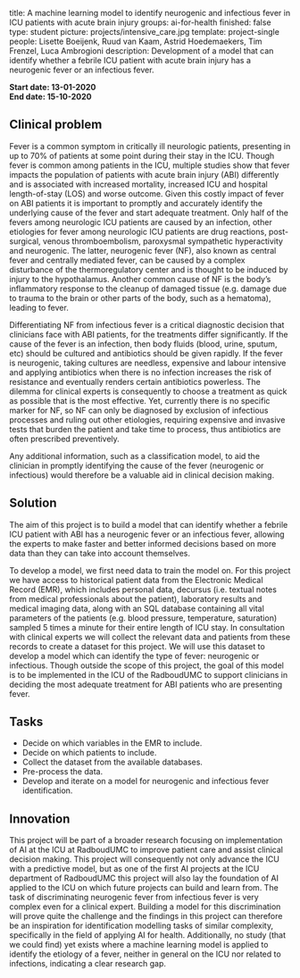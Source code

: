 title: A machine learning model to identify neurogenic and infectious fever in ICU patients with acute brain injury
groups: ai-for-health
finished: false
type: student
picture: projects/intensive_care.jpg
template: project-single
people:  Lisette Boeijenk, Ruud van Kaam, Astrid Hoedemaekers, Tim Frenzel, Luca Ambrogioni
description: Development of a model that can identify whether a febrile ICU patient with acute brain injury has a neurogenic fever or an infectious fever.

**Start date: 13-01-2020** <br>
**End date: 15-10-2020**

## Clinical problem
Fever is a common symptom in critically ill neurologic patients, presenting in up to 70% of patients at some point during their stay in the ICU. Though fever is common among patients in the ICU, multiple studies show that fever impacts the population of patients with acute brain injury (ABI) differently and is associated with increased mortality, increased ICU and hospital length-of-stay (LOS) and worse outcome. Given this costly impact of fever on ABI patients it is important to promptly and accurately identify the underlying cause of the fever and start adequate treatment. Only half of the fevers among neurologic ICU patients are caused by an infection, other etiologies for fever among neurologic ICU patients are drug reactions, post-surgical, venous thromboembolism, paroxysmal sympathetic hyperactivity and neurogenic. The latter, neurogenic fever (NF), also known as central fever and centrally mediated fever, can be caused by a complex disturbance of the thermoregulatory center and is thought to be induced by injury to the hypothalamus. Another common cause of NF is the body’s inflammatory response to the cleanup of damaged tissue (e.g. damage due to trauma to the brain or other parts of the body, such as a hematoma), leading to fever. 

Differentiating NF from infectious fever is a critical diagnostic decision that clinicians face with ABI patients, for the treatments differ significantly. If the cause of the fever is an infection, then body fluids (blood, urine, sputum, etc) should be cultured and antibiotics should be given rapidly. If the fever is neurogenic, taking cultures are needless, expensive and labour intensive and applying antibiotics when there is no infection increases the risk of resistance and eventually renders certain antibiotics powerless. The dilemma for clinical experts is consequently to choose a treatment as quick as possible that is the most effective. Yet, currently there is no specific marker for NF, so NF can only be diagnosed by exclusion of infectious processes and ruling out other etiologies, requiring expensive and invasive tests that burden the patient and take time to process, thus antibiotics are often prescribed preventively.

Any additional information, such as a classification model, to aid the clinician in promptly identifying the cause of the fever (neurogenic or infectious) would therefore be a valuable aid in clinical decision making.

## Solution
The aim of this project is to build a model that can identify whether a febrile ICU patient with ABI has a neurogenic fever or an infectious fever, allowing the experts to make faster and better informed decisions based on more data than they can take into account themselves. 

To develop a model, we first need data to train the model on. For this project we have access to historical patient data from the Electronic Medical Record (EMR), which includes personal data, decursus (i.e. textual notes from medical professionals about the patient), laboratory results and medical imaging data, along with an SQL database containing all vital parameters of the patients (e.g. blood pressure, temperature, saturation) sampled 5 times a minute for their entire length of ICU stay. In consultation with clinical experts we will collect the relevant data and patients from these records to create a dataset for this project. We will use this dataset to develop a model which can identify the type of fever: neurogenic or infectious. Though outside the scope of this project, the goal of this model is to be implemented in the ICU of the RadboudUMC to support clinicians in deciding the most adequate treatment for ABI patients who are presenting fever.

## Tasks
 - Decide on which variables in the EMR to include.
 - Decide on which patients to include.
 - Collect the dataset from the available databases.
 - Pre-process the data.
 - Develop and iterate on a model for neurogenic and infectious fever identification.

## Innovation
This project will be part of a broader research focusing on implementation of AI at the ICU at RadboudUMC to improve patient care and assist clinical decision making. This project will consequently not only advance the ICU with a predictive model, but as one of the first AI projects at the ICU department of RadboudUMC this project will also lay the foundation of AI applied to the ICU on which future projects can build and learn from. The task of discriminating neurogenic fever from infectious fever is very complex even for a clinical expert. Building a model for this discrimination will prove quite the challenge and the findings in this project can therefore be an inspiration for identification modelling tasks of similar complexity, specifically in the field of applying AI for health.
Additionally, no study (that we could find) yet exists where a machine learning model is applied to identify the etiology of a fever, neither in general on the ICU nor related to infections, indicating a clear research gap.

